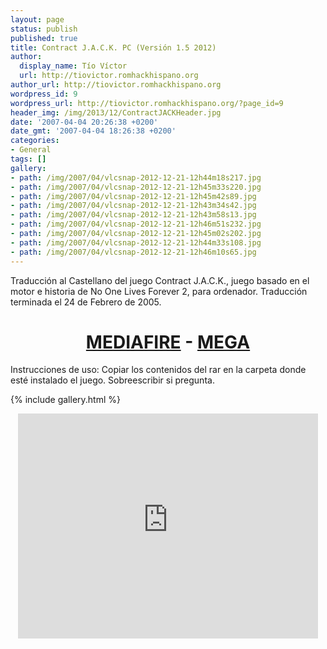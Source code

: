 ```yaml
---
layout: page
status: publish
published: true
title: Contract J.A.C.K. PC (Versión 1.5 2012)
author:
  display_name: Tío Víctor
  url: http://tiovictor.romhackhispano.org
author_url: http://tiovictor.romhackhispano.org
wordpress_id: 9
wordpress_url: http://tiovictor.romhackhispano.org/?page_id=9
header_img: /img/2013/12/ContractJACKHeader.jpg
date: '2007-04-04 20:26:38 +0200'
date_gmt: '2007-04-04 18:26:38 +0200'
categories:
- General
tags: []
gallery:
- path: /img/2007/04/vlcsnap-2012-12-21-12h44m18s217.jpg
- path: /img/2007/04/vlcsnap-2012-12-21-12h45m33s220.jpg
- path: /img/2007/04/vlcsnap-2012-12-21-12h45m42s89.jpg
- path: /img/2007/04/vlcsnap-2012-12-21-12h43m34s42.jpg
- path: /img/2007/04/vlcsnap-2012-12-21-12h43m58s13.jpg
- path: /img/2007/04/vlcsnap-2012-12-21-12h46m51s232.jpg
- path: /img/2007/04/vlcsnap-2012-12-21-12h45m02s202.jpg
- path: /img/2007/04/vlcsnap-2012-12-21-12h44m33s108.jpg
- path: /img/2007/04/vlcsnap-2012-12-21-12h46m10s65.jpg
---
```

<p>Traducción al Castellano del juego Contract J.A.C.K., juego basado en el motor e historia de No One Lives Forever 2, para ordenador. Traducción terminada el 24 de Febrero de 2005.</p>
<h1 style="text-align: center;"><a href="http://www.mediafire.com/download/fncxldie1cy6fo9/ContractJACK-ESv15.7z">MEDIAFIRE</a> - <a href="https://mega.nz/#!UAFTTaRS!OAxadwYqm2dmm48yWAmxLa51hXqWc6nMLfqCVLNBNeo">MEGA</a></h1></p>
Instrucciones de uso: Copiar los contenidos del rar en la carpeta donde esté instalado el juego. Sobreescribir si pregunta.</p>
{% include gallery.html %}
<p style="text-align: center;"><iframe src="https://www.youtube-nocookie.com/embed/qE5jhnkibDM?rel=0" width="480" height="360" frameborder="0" allowfullscreen="allowfullscreen"></iframe></p></p>

